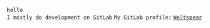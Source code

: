 `hello`<br>
`I mostly do development on GitLab`
`My GitLab profile:` <a href="https://gitlab.com/weltspear">`Weltspear`</a>
